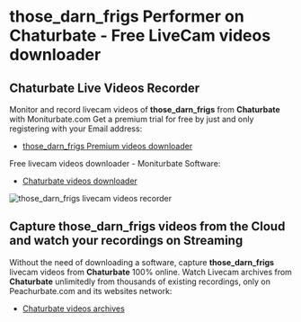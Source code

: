 # those_darn_frigs Performer on Chaturbate - Free LiveCam videos downloader

## Chaturbate Live Videos Recorder

Monitor and record livecam videos of **those_darn_frigs** from **Chaturbate** with Moniturbate.com
Get a premium trial for free by just and only registering with your Email address:
* [those_darn_frigs Premium videos downloader](https://moniturbate.com/request-demo-licence-key.html)

Free livecam videos downloader - Moniturbate Software:
* [Chaturbate videos downloader](https://moniturbate.com/moniturbate-download-software.html)

![those_darn_frigs livecam videos recorder](https://peachurnet.com/templates/moniturbate-software.png)


## Capture those_darn_frigs videos from the Cloud and watch your recordings on Streaming

Without the need of downloading a software, capture **those_darn_frigs** livecam videos from **Chaturbate** 100% online.
Watch Livecam archives from **Chaturbate** unlimitedly from thousands of existing recordings, only on Peachurbate.com and its websites network:
* [Chaturbate videos archives](https://peachurnet.com/)